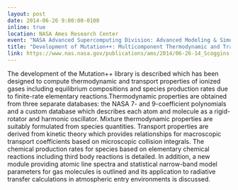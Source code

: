 ```yaml
---
layout: post
date: 2014-06-26 9:00:00-0100
inline: true
location: NASA Ames Research Center
event: "NASA Advanced Supercomputing Division: Advanced Modeling & Simulation Seminar Series"
title: "Development of Mutation++: Multicomponent Thermodynamic and Transport Properties for Ionized Plasmas written in C++"
link: https://www.nas.nasa.gov/publications/ams/2014/06-26-14_Scoggins.html
---
```


The development of the Mutation++ library is described which has been designed to compute thermodynamic and transport properties of ionized gases including equilibrium compositions and species production rates due to finite-rate elementary reactions.Thermodynamic properties are obtained from three separate databases: the NASA 7- and 9-coefficient polynomials and a custom database which describes each atom and molecule as a rigid-rotator and harmonic oscillator. Mixture thermodynamic properties are suitably formulated from species quantities. Transport properties are derived from kinetic theory which provides relationships for macroscopic transport coefficients based on microscopic collision integrals. The chemical production rates for species based on elementary chemical reactions including third body reactions is detailed. In addition, a new module providing atomic line spectra and statistical narrow-band model parameters for gas molecules is outlined and its application to radiative transfer calculations in atmospheric entry environments is discussed.




